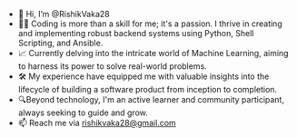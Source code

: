 - 👋 Hi, I’m @RishikVaka28
- 👨‍💻 Coding is more than a skill for me; it's a passion. I thrive in creating and implementing robust backend systems using Python, Shell Scripting, and Ansible.
- 📈 Currently delving into the intricate world of Machine Learning, aiming to harness its power to solve real-world problems.
- 🛠️ My experience have equipped me with valuable insights into the lifecycle of building a software product from inception to completion.
- 🔍Beyond technology, I'm an active learner and community participant, always seeking to guide and grow.
- 📫 Reach me via rishikvaka28@gmail.com 

<!---
RishikVaka28/RishikVaka28 is a ✨ special ✨ repository because its `README.md` (this file) appears on your GitHub profile.
You can click the Preview link to take a look at your changes.
--->
